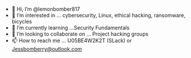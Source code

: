 - 👋 Hi, I’m @lemonbomber817
- 👀 I’m interested in ... cybersecurity, Linux, ethical hacking, ransomware, bicycles
- 🌱 I’m currently learning ...Security Fundamentals 
- 💞️ I’m looking to collaborate on ... Project hacking groups
- 📫 How to reach me ... U05BE4W2K2T (SLack) or Jessbomberry@outlook.com

<!---
lemonbomber817/lemonbomber817 is a ✨ special ✨ repository because its `README.md` (this file) appears on your GitHub profile.
You can click the Preview link to take a look at your changes.
--->
